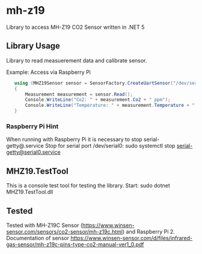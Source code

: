 # mh-z19
Library to access MH-Z19 CO2 Sensor written in .NET 5


## Library Usage
Library to read measuerement data and calibrate sensor.


Example:
Access via Raspberry Pi 
```csharp
   using (MHZ19Sensor sensor = SensorFactory.CreateUartSensor("/dev/serial0"))
   {
       Measurement measurement = sensor.Read();
       Console.WriteLine("Co2: " + measurement.Co2 + " ppm");
       Console.WriteLine("Temperature: " + measurement.Temperature + " °C");
   }
```

### Raspberry Pi Hint
When running with Raspberry Pi it is necessary to stop serial-getty@<serial port>.service
Stop for serial port /dev/serial0: sudo systemctl stop serial-getty@serial0.service

## MHZ19.TestTool
This is a console test tool for testing the library.
Start: sudo dotnet MHZ19.TestTool.dll 


## Tested
Tested with MH-Z19C Sensor (https://www.winsen-sensor.com/sensors/co2-sensor/mh-z19c.html) and Raspberry Pi 2.
Documentation of sensor https://www.winsen-sensor.com/d/files/infrared-gas-sensor/mh-z19c-pins-type-co2-manual-ver1_0.pdf
